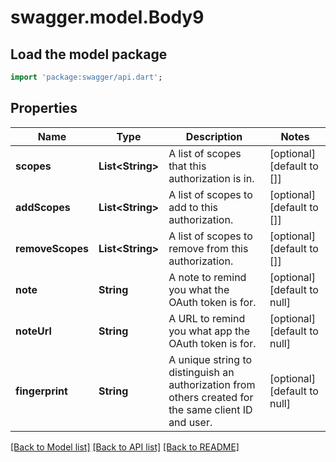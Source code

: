 # swagger.model.Body9

## Load the model package
```dart
import 'package:swagger/api.dart';
```

## Properties
Name | Type | Description | Notes
------------ | ------------- | ------------- | -------------
**scopes** | **List&lt;String&gt;** | A list of scopes that this authorization is in. | [optional] [default to []]
**addScopes** | **List&lt;String&gt;** | A list of scopes to add to this authorization. | [optional] [default to []]
**removeScopes** | **List&lt;String&gt;** | A list of scopes to remove from this authorization. | [optional] [default to []]
**note** | **String** | A note to remind you what the OAuth token is for. | [optional] [default to null]
**noteUrl** | **String** | A URL to remind you what app the OAuth token is for. | [optional] [default to null]
**fingerprint** | **String** | A unique string to distinguish an authorization from others created for the same client ID and user. | [optional] [default to null]

[[Back to Model list]](../README.md#documentation-for-models) [[Back to API list]](../README.md#documentation-for-api-endpoints) [[Back to README]](../README.md)

